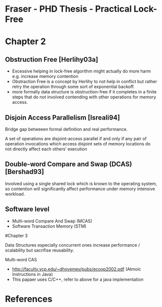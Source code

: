 # Fraser - PHD Thesis - Practical Lock-Free
# Chapter 2
## Obstruction Free [Herlihy03a]
- Excessive helping in lock-free algorithm might actually do more harm
e.g. increase memory contention
- Obstraction Free is a concept by Herlihy to not help in conflict but 
rather retry the operation through some sort of exponential backoff.
- more formally data structure is obstruction-free if it completes in a 
finite steps that do not involved contending with other operations for 
memory access.


## Disjoin Access Parallelism [Isreali94]
Bridge gap betweeen formal definition and real performance.

A set of operations are disjoint-access parallel if and only if
any pair of operation invocations which access disjoint sets of memory locations
do not directly affect each others’ execution

## Double-word Compare and Swap (DCAS) [Bershad93]
Involved using a single shared lock which is known to the operating system, so 
contention will significantly affect performance under memory intensive workload.


## Software level 
- Multi-word Compare And Swap (MCAS)
- Software Transaction Memory (STM)



#Chapter 3

Data Structures especially concurrent ones increase performance / scalability but sacrifise 
reusability.

Multi-word CAS 
- http://faculty.ycp.edu/~dhovemey/pubs/ecoop2002.pdf (Atmoic Instructions in Java)
- This papaer uses C/C++, refer to above for a java implementation





# References

